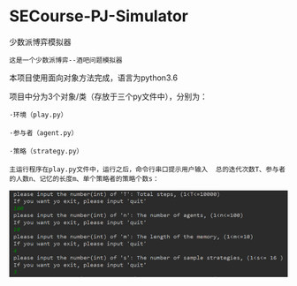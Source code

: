 # SECourse-PJ-Simulator
少数派博弈模拟器
    
	这是一个少数派博弈--酒吧问题模拟器

本项目使用面向对象方法完成，语言为python3.6

项目中分为3个对象/类（存放于三个py文件中），分别为：
	
	·环境（play.py）
	
	·参与者（agent.py）
	
	·策略（strategy.py）
	
    主运行程序在play.py文件中，运行之后，命令行串口提示用户输入  总的迭代次数T、参与者的人数n、记忆的长度m、单个策略者的策略个数s：
![image](https://github.com/weiyue0307/SECourse-PJ-Simulator/raw/master/Results_Picture/输入初始值.png)	
